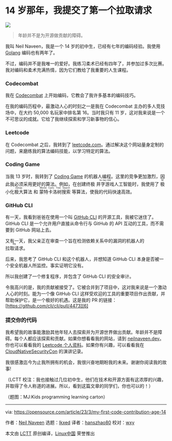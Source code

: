 [#]: subject: "My first pull request at age 14"
[#]: via: "https://opensource.com/article/23/3/my-first-code-contribution-age-14"
[#]: author: "Neil Naveen https://opensource.com/users/neilnaveen"
[#]: collector: "lkxed"
[#]: translator: "hanszhao80"
[#]: reviewer: "wxy"
[#]: publisher: "wxy"
[#]: url: "https://linux.cn/article-15723-1.html"

14 岁那年，我提交了第一个拉取请求
======

![][0]

> 年龄并不是为开源做贡献的障碍。

我叫 Neil Naveen，我是一个 14 岁的初中生，已经有七年的编码经验。我使用 [Golang][1] 编码也有两年了。

不过，编码并不是我唯一的爱好。我练习柔术已经有四年了，并参加过多次比赛。我对编码和柔术充满热情，因为它们教给了我重要的人生课程。

### Codecombat

我在 [Codecombat][2] 上开始编码，它教会了我许多基本的编码技巧。

在我的编码历程中，最激动人心的时刻之一是我在 Codecombat 主办的多人竞技场中，在大约 50,000 名玩家中排名第 16。当时我只有 11 岁，这对我来说是一个不可思议的成就。它给了我继续探索和学习新事物的信心。

### Leetcode

在 Codecombat 之后，我转到了 [leetcode.com][3]。通过解决这个网站量身定制的问题，来磨练我的算法编码技能，以学习特定的算法。

### Coding Game

当我 13 岁时，我转到了 [Coding Game][4] 的机器人编程。这里的竞争更加激烈，因此我必须采用更好的算法。例如，在创建终极 <ruby>井字游戏<rt>tic-tac-toe</rt></ruby>人工智能时，我使用了 <ruby>极小化极大算法<rt>Minimax</rt></ruby> 和 <ruby>蒙特卡洛树搜索<rt>Monte Carlo Tree Search</rt></ruby> 等算法，使我的代码快速高效。

### GitHub CLI

有一天，我看到爸爸在使用一个叫 [GitHub CLI][5] 的开源工具，我被它迷住了。GitHub CLI 是一个允许用户直接从命令行与 GitHub 的 API 互动的工具，而不需要到 GitHub 网站上去。

又有一天，我父亲正在审查一个旨在检测依赖关系中的漏洞的机器人的 <ruby>拉取请求<rt>PR</rt></ruby>。

后来，我思考了 GitHub CLI 和这个机器人，并想知道 GitHub CLI 本身是否被一个安全机器人所监控。事实证明它没有。

所以我创建了一个修复程序，并包含了 GitHub CLI 的安全审计。

令我高兴的是，我的贡献被接受了。它被合并到了项目中，这对我来说是一个激动人心的时刻。能为一个像 GitHub CLI 这样受欢迎的工具的重要项目作出贡献，并帮助保护它，是一个极好的机遇。这是我的 PR 的链接：[https://github.com/cli/cli/pull/4473][6]

### 提交你的代码

我希望我的故事能激励其他年轻人去探索并为开源世界做出贡献。年龄并不是障碍。每个人都应该探索和贡献。如果你想看看我的网站，请到 [neilnaveen.dev][7]。你也可以看看我的 [Leetcode 个人资料][8]。如果你有兴趣，可以看看我在 [CloudNativeSecurityCon][9] 的演讲记录。

我很感激迄今为止我所拥有的机会，我很兴奋地期盼我的未来。谢谢你阅读我的故事!

（LCTT 校注：我也接触过几位初中生，他们在技术和开源方面有这浓厚的兴趣，并取得了令人称道的进展。所以，看到这篇文章的同学们，你也可以的！）

（题图：MJ:Kids programming learning carton）

--------------------------------------------------------------------------------

via: https://opensource.com/article/23/3/my-first-code-contribution-age-14

作者：[Neil Naveen][a]
选题：[lkxed][b]
译者：[hanszhao80](https://github.com/hanszhao80)
校对：[wxy](https://github.com/wxy)

本文由 [LCTT](https://github.com/LCTT/TranslateProject) 原创编译，[Linux中国](https://linux.cn/) 荣誉推出

[a]: https://opensource.com/users/neilnaveen
[b]: https://github.com/lkxed/
[1]: https://opensource.com/article/18/11/learning-golang
[2]: https://codecombat.com
[3]: https://leetcode.com/neilnaveen
[4]: https://www.codingame.com/profile/0fa733a2c7f92a829e4190625b5b9a485718854
[5]: https://github.com/cli/cli
[6]: https://github.com/cli/cli/pull/4473
[7]: https://neilnaveen.dev
[8]: https://leetcode.com/neilnaveen/
[9]: https://www.youtube.com/watch?v=K6NRUGol-rE
[0]: https://img.linux.net.cn/data/attachment/album/202304/15/090228sa3z0p8pt3bre9vt.jpg